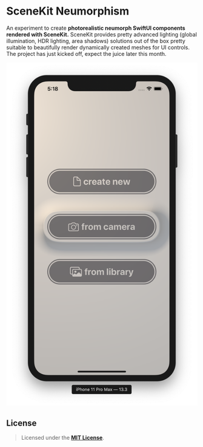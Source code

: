 # SceneKit Neumorphism

An experiment to create **photorealistic neumorph SwiftUI components rendered with SceneKit.** SceneKit provides pretty advanced lighting (global illumination, HDR lighting, area shadows) solutions out of the box pretty suitable to beautifully render dynamically created meshes for UI controls. The project has just kicked off, expect the juice later this month. 

![SceneKit Neumorphism](Documentation/Screenshot_2020-03-02_at_5.18.48.png)

## License

> Licensed under the [**MIT License**](https://en.wikipedia.org/wiki/MIT_License).
